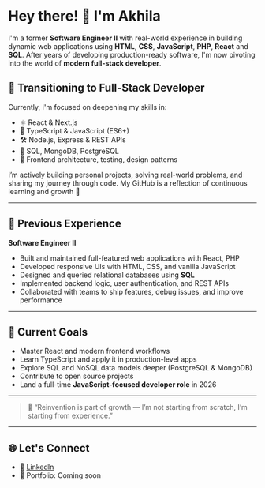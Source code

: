# Hey there! 👋 I'm Akhila

I'm a former **Software Engineer II** with real-world experience in building dynamic web applications using **HTML**, **CSS**, **JavaScript**, **PHP**, **React** and **SQL**. After years of developing production-ready software, I'm now pivoting into the world of **modern full-stack developer**.

## 🚀 Transitioning to Full-Stack Developer

Currently, I'm focused on deepening my skills in:

- ⚛️ React & Next.js  
- 🧠 TypeScript & JavaScript (ES6+)  
- 🛠️ Node.js, Express & REST APIs  
- 🧱 SQL, MongoDB, PostgreSQL  
- 🧩 Frontend architecture, testing, design patterns

I’m actively building personal projects, solving real-world problems, and sharing my journey through code. My GitHub is a reflection of continuous learning and growth 🚀

---

## 📌 Previous Experience

**Software Engineer II**  
- Built and maintained full-featured web applications with React, PHP
- Developed responsive UIs with HTML, CSS, and vanilla JavaScript  
- Designed and queried relational databases using **SQL**  
- Implemented backend logic, user authentication, and REST APIs  
- Collaborated with teams to ship features, debug issues, and improve performance

---

## 🎯 Current Goals

- Master React and modern frontend workflows  
- Learn TypeScript and apply it in production-level apps  
- Explore SQL and NoSQL data models deeper (PostgreSQL & MongoDB)  
- Contribute to open source projects  
- Land a full-time **JavaScript-focused developer role** in 2026

---

> 💬 “Reinvention is part of growth — I’m not starting from scratch, I’m starting from experience.”

---

## 🌐 Let's Connect

- 🔗 [LinkedIn](https://www.linkedin.com/in/akhilachandran/)
- 💼 Portfolio: Coming soon
